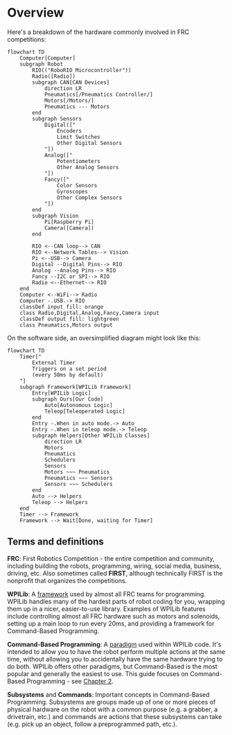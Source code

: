 # Overview

Here's a breakdown of the hardware commonly involved in FRC competitions:

```mermaid
flowchart TD
    Computer[Computer]
    subgraph Robot
        RIO(("RoboRIO Microcontroller"))
        Radio([Radio])
        subgraph CAN[CAN Devices]
            direction LR
            Pneumatics[/Pneumatics Controller/]
            Motors[/Motors/]
            Pneumatics --- Motors
        end
        subgraph Sensors
            Digital(["
                Encoders
                Limit Switches
                Other Digital Sensors
            "])
            Analog(["
                Potentiometers
                Other Analog Sensors
            "])
            Fancy(["
                Color Sensors
                Gyroscopes
                Other Complex Sensors
            "])
        end
        subgraph Vision
            Pi[Raspberry Pi]
            Camera([Camera])
        end

        RIO <--CAN loop--> CAN
        RIO <--Network Tables--> Vision
        Pi <--USB--> Camera
        Digital --Digital Pins--> RIO
        Analog --Analog Pins--> RIO
        Fancy --I2C or SPI--> RIO
        Radio <--Ethernet--> RIO
    end
    Computer <--WiFi--> Radio
    Computer -.USB.-> RIO
    classDef input fill: orange
    class Radio,Digital,Analog,Fancy,Camera input
    classDef output fill: lightgreen
    class Pneumatics,Motors output
```

On the software side, an oversimplified diagram might look like this:

```mermaid
flowchart TD
    Timer["
        External Timer
        Triggers on a set period
        (every 50ms by default)
    "]
    subgraph Framework[WPILib Framework]
        Entry[WPILib Logic]
        subgraph Ours[Our Code]
            Auto[Autonomous Logic]
            Teleop[Teleoperated Logic]
        end
        Entry -.When in auto mode.-> Auto
        Entry -.When in teleop mode.-> Teleop
        subgraph Helpers[Other WPILib Classes]
            direction LR
            Motors
            Pneumatics
            Schedulers
            Sensors
            Motors ~~~ Pneumatics
            Pneumatics ~~~ Sensors
            Sensors ~~~ Schedulers
        end
        Auto --> Helpers
        Teleop --> Helpers
    end
    Timer --> Framework
    Framework --> Wait[Done, waiting for Timer]
```

## Terms and definitions

**FRC**: First Robotics Competition - the entire competition and community, including
building the robots, programming, wiring, social media, business, driving, etc.
Also sometimes called **FIRST**, although technically FIRST is the nonprofit that
organizes the competitions.

**WPILib**: A [framework] used by almost all FRC teams for programming. WPILib handles many
of the hardest parts of robot coding for you, wrapping them up in a nicer, easier-to-use
library. Examples of WPILib features include controlling almost all FRC hardware such as motors
and solenoids, setting up a main loop to run every 20ms, and providing a framework for Command-Based Programming.

**Command-Based Programming**: A [paradigm] used within WPILib code. It's intended to allow
you to have the robot perform multiple actions at the same time, without allowing you to
accidentally have the same hardware trying to do both. WPILib offers other paradigms, but
Command-Based is the most popular and generally the easiest to use. This guide focuses on
Command-Based Programming - see [Chapter 2][command-based-chapter].

**Subsystems** and **Commands**: Important concepts in Command-Based Programming.
Subsystems are groups made up of one or more pieces of physical hardware on the robot with
a common purpose (e.g. a grabber, a drivetrain, etc.) and commands are actions that these
subsystems can take (e.g. pick up an object, follow a preprogrammed path, etc.).

[framework]: https://en.wikipedia.org/wiki/Software_framework
[paradigm]: https://en.wikipedia.org/wiki/Programming_paradigm
[command-based-chapter]: /command-based/intro.md
